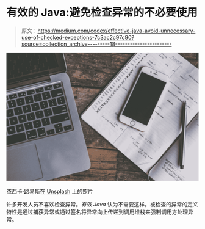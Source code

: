 # 有效的 Java:避免检查异常的不必要使用

> 原文：<https://medium.com/codex/effective-java-avoid-unnecessary-use-of-checked-exceptions-7c3ac2c97c90?source=collection_archive---------18----------------------->

![](img/fc58035c67c43465ecffb1ea17b56481.png)

杰西卡·路易斯在 [Unsplash](https://unsplash.com?utm_source=medium&utm_medium=referral) 上的照片

许多开发人员不喜欢检查异常。*有效 Java* 认为不需要这样。被检查的异常的定义特性是通过捕获异常或通过签名将异常向上传递到调用堆栈来强制调用方处理异常。